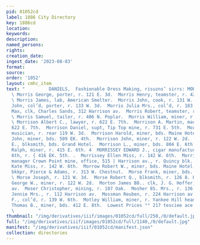 ```yaml
---
pid: 01052cd
label: 1886 City Directory
key: 1886cd
location: 
keywords: 
description: 
named_persons: 
rights: 
creation_date: 
ingest_date: '2023-08-03'
format: 
source: 
order: '1052'
layout: cmhc_item
text: "         DANIELS,  Fashionable Dress Making, risuzns’ sirrs: MOR 192 MOT :
  \ Morris George, porter, r. 121 E. 3d.  Morris Henry, teamster, r. 420 W. Chestnut.
  \ Morris James, lab, American Smelter.  Morris John, cook, r. 131 W. 2d.  Morris
  John, col’d, porter, r. 133 W. 3d.  Morris Julia Mrs., col’d, r. 183 W. 3d.  Morris
  Max, clk, Charles Sands, 312 Harrison av.  Morris Robert, teamster, r. 420 W. Chestnut.
  \ Morris Samuel, tailor, r. 406 N. Poplar.  Morris William, miner, r. 418 E. 11th.
  \ Morrison Albert C., lawyer, r. 622 E. 7th.  Morrison A. Martin, machinist, r.
  622 E. 7th.  Morrison Daniel, supt, Tip Top mine, r. 731 E. 5th.  Morrison E. L.,
  musician, r. rear 119 W. 3d.  Morrison Harold, miner, bds. Maine Hotel.  Morrison
  John, miner, bds. 509 EK. 4th.  Morrison John, miner, r. 122 W. 2d.  Morrison J.
  E., blksmith, bds. Grand Hotel.  Morrison L., miner, bds. 804 E. 6th.  Morrison
  Ralph, miner, r. 415 E. 6th. 4  MORRISSEY EDWARD J., cigar manufacturer, 305 E.
  6th, r. { 416 EK. 5th. .  Morrissey Ellen Miss, r. 142 W. 6th.  Morrissey John D.,
  manager Crown Point mine, office, 515 | Harrison av., r. Quincy blk.  Morrissey
  Kate Miss, r. 142 W. 6th.  Morrow Robert W., miner, bds. Maine Hotel.  Morrow William,
  bkkpr, Pierce & Adams, r. 313 W. Chestnut.  Morse Frank, miner, bds. American Ilouse.
  \ Morse Joseph, r. 121 W. 3d.  Morse Robert Q., blksmith, r. 126 8. Hemlock.  Mortimer
  George W., miner, r. 122 W. 2d.  Morton James B8.. clk, J. G. Hoffer, r. 721 Harrison
  av.  Moser Christopher, mining, r. 107 Oak.  Mosher 8S. Mrs., r. 136 W. 5th.  Moss
  Jennie Mrs., r. 112 Harrison av.  Mossman Reuben, r. 224 Harrison av.  Motley George
  F., col’d, r. 139 W. 6th.  Motley William, miner, r. Yankee Hill head, E. 5th.  Motz
  Thomas B., miner, bds. 412 E. 8th.  Lowest Prices °° 217 tesciee ace Marsh & Eaton
  \         "
thumbnail: "/img/derivatives/iiif/images/01052cd/full/250,/0/default.jpg"
full: "/img/derivatives/iiif/images/01052cd/full/1140,/0/default.jpg"
manifest: "/img/derivatives/iiif/01052cd/manifest.json"
collection: directories
---
```

